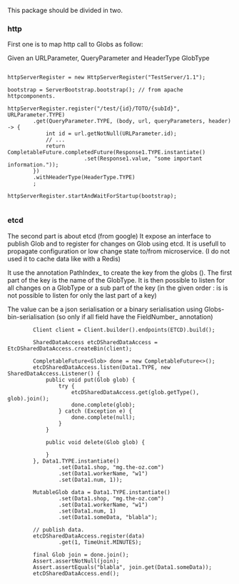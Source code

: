 This package should be divided in two.

### http
First one is to map http call to Globs as follow:

Given an URLParameter, QueryParameter and HeaderType GlobType  

```

httpServerRegister = new HttpServerRegister("TestServer/1.1");

bootstrap = ServerBootstrap.bootstrap(); // from apache httpcomponents.

httpServerRegister.register("/test/{id}/TOTO/{subId}", URLParameter.TYPE)
        .get(QueryParameter.TYPE, (body, url, queryParameters, header) -> {
            int id = url.getNotNull(URLParameter.id);
            // ...
            return CompletableFuture.completedFuture(Response1.TYPE.instantiate()
                        .set(Response1.value, "some important information."));
        })
        .withHeaderType(HeaderType.TYPE)
        ;

httpServerRegister.startAndWaitForStartup(bootstrap);       


```

### etcd

The second part is about etcd (from google)
It expose an interface to publish Glob and to register for changes on Glob using etcd. It is usefull to propagate configuration or low change state to/from microservice. (I do not used it to cache data like with a Redis)

It use the annotation PathIndex_ to create the key from the globs ().
The first part of the key is the name of the GlobType.
It is then possible to listen for all changes on a GlobType or a sub part of the key (in the given order : is is not possible to listen for only the last part of a key)

The value can be a json serialisation or a binary serialisation using Globs-bin-serialisation (so only if all field have the FieldNumber_ annotation)

```
        Client client = Client.builder().endpoints(ETCD).build();

        SharedDataAccess etcDSharedDataAccess = EtcDSharedDataAccess.createBin(client);

        CompletableFuture<Glob> done = new CompletableFuture<>();
        etcDSharedDataAccess.listen(Data1.TYPE, new SharedDataAccess.Listener() {
            public void put(Glob glob) {
                try {
                    etcDSharedDataAccess.get(glob.getType(), glob).join();
                    done.complete(glob);
                } catch (Exception e) {
                    done.complete(null);
                }
            }

            public void delete(Glob glob) {

            }
        }, Data1.TYPE.instantiate()
                .set(Data1.shop, "mg.the-oz.com")
                .set(Data1.workerName, "w1")
                .set(Data1.num, 1));

        MutableGlob data = Data1.TYPE.instantiate()
                .set(Data1.shop, "mg.the-oz.com")
                .set(Data1.workerName, "w1")
                .set(Data1.num, 1)
                .set(Data1.someData, "blabla");

        // publish data.
        etcDSharedDataAccess.register(data)
                .get(1, TimeUnit.MINUTES);

        final Glob join = done.join();
        Assert.assertNotNull(join);
        Assert.assertEquals("blabla", join.get(Data1.someData));
        etcDSharedDataAccess.end();
```

